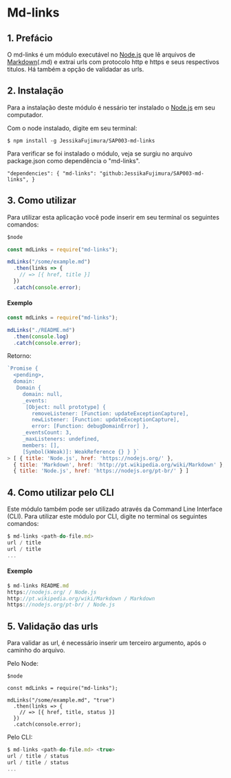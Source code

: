 # Md-links

## 1. Prefácio

O md-links é um módulo executável no [Node.js](https://nodejs.org/) que lê arquivos de [Markdown](http://pt.wikipedia.org/wiki/Markdown)(.md) e extrai urls com protocolo http e https e seus respectivos titulos. Há também a opção de validadar as urls. 

## 2. Instalação

Para a instalação deste módulo é nessário ter instalado o [Node.js](https://nodejs.org/pt-br/) em seu computador. 

Com o node instalado, digite em seu terminal: 

```
$ npm install -g JessikaFujimura/SAP003-md-links
```
Para verificar se foi instalado o módulo, veja se surgiu no arquivo package.json como dependência o "md-links".

`
"dependencies": {
"md-links": "github:JessikaFujimura/SAP003-md-links",
}
`

## 3. Como utilizar

Para utilizar esta aplicação você pode inserir em seu terminal os seguintes comandos:

```js
$node

const mdLinks = require("md-links");

mdLinks("/some/example.md")
  .then(links => {
    // => [{ href, title }]
  })
  .catch(console.error);
```

#### Exemplo

```js
const mdLinks = require("md-links");

mdLinks("./README.md")
  .then(console.log)
  .catch(console.error);
```
Retorno:

```js
`Promise {
  <pending>,
  domain:
   Domain {
     domain: null,
     _events:
      [Object: null prototype] {
        removeListener: [Function: updateExceptionCapture],
        newListener: [Function: updateExceptionCapture],
        error: [Function: debugDomainError] },
     _eventsCount: 3,
     _maxListeners: undefined,
     members: [],
     [Symbol(kWeak)]: WeakReference {} } }`
> [ { title: 'Node.js', href: 'https://nodejs.org/' },
  { title: 'Markdown', href: 'http://pt.wikipedia.org/wiki/Markdown' },
  { title: 'Node.js', href: 'https://nodejs.org/pt-br/' } ]
```
## 4. Como utilizar pelo CLI

Este módulo também pode ser utilizado através da Command Line Interface (CLI). 
Para utilizar este módulo por CLI, digite no terminal os seguintes comandos: 

```js
$ md-links <path-do-file.md>
url / title
url / title
...
```

#### Exemplo

```js
$ md-links README.md
https://nodejs.org/ / Node.js
http://pt.wikipedia.org/wiki/Markdown / Markdown
https://nodejs.org/pt-br/ / Node.js
```

## 5. Validação das urls

Para validar as url, é necessário inserir um terceiro argumento, após o caminho do arquivo. 

Pelo Node:

```shell
$node

const mdLinks = require("md-links");

mdLinks("/some/example.md", "true")
  .then(links => {
    // => [{ href, title, status }]
  })
  .catch(console.error);
```

Pelo CLI: 
```js
$ md-links <path-do-file.md> <true>
url / title / status
url / title / status
...
```